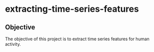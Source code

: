 # extracting-time-series-features

## Objective
The objective of this project is to extract time series features for human activity.
